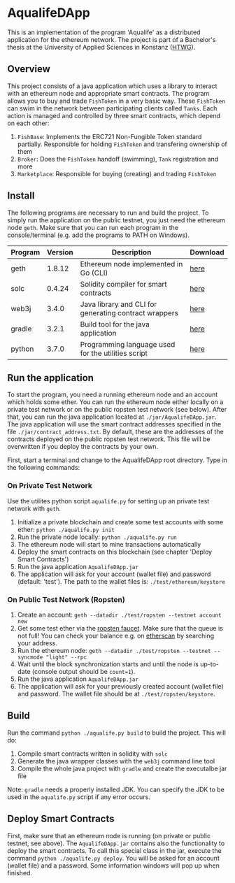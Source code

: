 # AqualifeDApp
This is an implementation of the program 'Aqualife' as a distributed application for the ethereum network. The project is part of a Bachelor's thesis at the University of Applied Sciences in Konstanz ([HTWG](https://www.htwg-konstanz.de)).

## Overview

This project consists of a java application which uses a library to interact with an ethereum node and appropriate smart contracts. The program allows you to buy and trade `FishToken` in a very basic way. These `FishToken` can swim in the network between participating clients called `Tanks`. Each action is managed and controlled by three smart contracts, which depend on each other:

1. `FishBase`: Implements the ERC721 Non-Fungible Token standard partially. Responsible for holding `FishToken` and transfering ownership of them
1. `Broker`: Does the `FishToken` handoff (swimming), `Tank` registration and more
1. `Marketplace`: Responsible for buying (creating) and trading `FishToken`

## Install

The following programs are necessary to run and build the project. To simply run the application on the public testnet, you just need the ethereum node `geth`. Make sure that you can run each program in the console/terminal (e.g. add the programs to PATH on Windows).

| Program | Version | Description                                           | Download                                                  |
|---------|---------|-------------------------------------------------------|-----------------------------------------------------------|
| geth    | 1.8.12  | Ethereum node implemented in Go (CLI)                 | [here](https://ethereum.github.io/go-ethereum/downloads/) |
| solc    | 0.4.24  | Solidity compiler for smart contracts                 | [here](https://github.com/ethereum/solidity/releases)     |
| web3j   | 3.4.0   | Java library and CLI for generating contract wrappers | [here](https://github.com/web3j/web3j/releases)           |
| gradle  | 3.2.1   | Build tool for the java application                   | [here](https://gradle.org/install/)                       |
| python  | 3.7.0   | Programming language used for the utilities script    | [here](https://www.python.org/downloads/)                 |

## Run the application

To start the program, you need a running ethereum node and an account which holds some ether.
You can run the ethereum node either locally on a private test network or on the public ropsten test network (see below).
After that, you can run the java application located at `./jar/AqualifeDApp.jar`. The java application will use the smart contract addresses specified in the file `./jar/contract_address.txt`. By default, these are the addresses of the contracts deployed on the public ropsten test network. This file will be overwritten if you deploy the contracts by your own.

First, start a terminal and change to the AqualifeDApp root directory. Type in the following commands:

### On Private Test Network

Use the utilites python script `aqualife.py` for setting up an private test network with `geth`.

1. Initialize a private blockchain and create some test accounts with some ether: `python ./aqualife.py init`
1. Run the private node locally: `python ./aqualife.py run`
1. The ethereum node will start to mine transactions automatically
1. Deploy the smart contracts on this blockchain (see chapter 'Deploy Smart Contracts')
1. Run the java application `AqualifeDApp.jar`
1. The application will ask for your account (wallet file) and password (default: 'test'). The path to the wallet files is: `./test/ethereum/keystore`

### On Public Test Network (Ropsten)

1. Create an account: `geth --datadir ./test/ropsten --testnet account new`
1. Get some test ether via the [ropsten faucet](http://faucet.ropsten.be:3001/). Make sure that the queue is not full! You can check your balance e.g. on [etherscan](https://ropsten.etherscan.io/) by searching your address.
1. Run the ethereum node: `geth --datadir ./test/ropsten --testnet --syncmode "light" --rpc`
1. Wait until the block synchronization starts and until the node is up-to-date (console output should be `count=1`). 
1. Run the java application `AqualifeDApp.jar`
1. The application will ask for your previously created account (wallet file) and password. The wallet file should be at `./test/ropsten/keystore`.

## Build

Run the command `python ./aqualife.py build` to build the project. This will do:

1. Compile smart contracts written in solidity with `solc`
1. Generate the java wrapper classes with the `web3j` command line tool
1. Compile the whole java project with `gradle` and create the executalbe jar file

Note: `gradle` needs a properly installed JDK. You can specify the JDK to be used in the `aqualife.py` script if any error occurs.

## Deploy Smart Contracts

First, make sure that an ethereum node is running (on private or public testnet, see above). The `AqualifeDApp.jar` contains also the functionality to deploy the smart contracts. To call this special class in the jar, execute the command `python ./aqualife.py deploy`. You will be asked for an account (wallet file) and a password. Some information windows will pop up when finished.